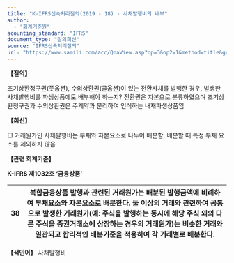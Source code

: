 ```yaml
---
title: "K-IFRS신속처리질의(2019 - 18) - 사채발행비의 배부"
author:
  - "회계기준원"
acounting_standard: "IFRS"
document_type: "질의회신"
source: "IFRS신속처리질의"
url: "https://www.samili.com/acc/QnaView.asp?op=3&op2=1&method=title&group=2124-15;1&orgcode=3&searchword=&page=42&code=K%2DIFRS%EC%8B%A0%EC%86%8D%EC%B2%98%EB%A6%AC%EC%A7%88%EC%9D%98%2D18%3A201907"
---
```

**【질의】**

  

조기상환청구권(풋옵션), 수의상환권(콜옵션)이 있는 전환사채를 발행한 경우, 발생한 사채발행비를 파생상품에도 배부해야 하는지? 전환권은 자본으로 분류하였으며 조기상환청구권과 수의상환권은 주계약과 분리하여 인식하는 내재파생상품임

  
  

**【회신】**

  

□ 거래원가인 사채발행비는 부채와 자본요소로 나누어 배분함. 배분할 때 특정 부채 요소를 제외하지 않음

  
  

**【관련 회계기준】**

  

**K-IFRS 제1032호 ‘금융상품’**

| 38 | 복합금융상품 발행과 관련된 거래원가는 배분된 발행금액에 비례하여 부채요소와 자본요소로 배분한다. 둘 이상의 거래와 관련하여 공통으로 발생한 거래원가(예: 주식을 발행하는 동시에 해당 주식 외의 다른 주식을 증권거래소에 상장하는 경우의 거래원가)는 비슷한 거래와 일관되고 합리적인 배분기준을 적용하여 각 거래별로 배분한다. |
| --- | --- |

  
  

**【색인어】** 사채발행비
